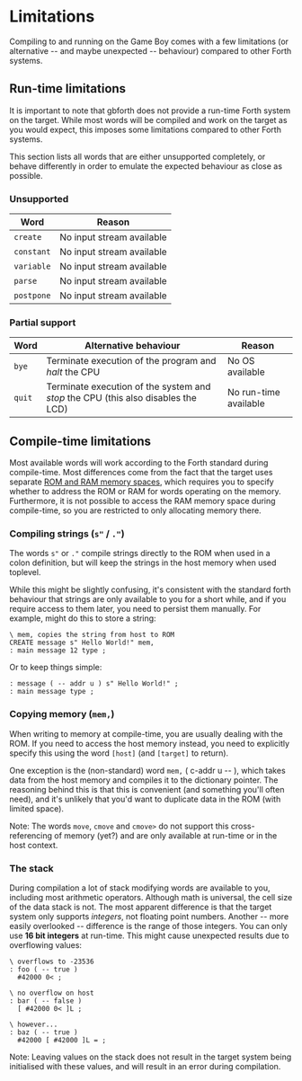 # Limitations

Compiling to and running on the Game Boy comes with a few limitations
(or alternative -- and maybe unexpected -- behaviour) compared to other Forth
systems.

## Run-time limitations

It is important to note that gbforth does not provide a run-time Forth system on
the target. While most words will be compiled and work on the target as you
would expect, this imposes some limitations compared to other Forth systems.

This section lists all words that are either unsupported completely, or behave
differently in order to emulate the expected behaviour as close as possible.

### Unsupported

| Word       | Reason                    |
| ---------- | ------------------------- |
| `create`   | No input stream available |
| `constant` | No input stream available |
| `variable` | No input stream available |
| `parse`    | No input stream available |
| `postpone` | No input stream available |

### Partial support

| Word   | Alternative behaviour                                                             | Reason                |
| ------ | --------------------------------------------------------------------------------- | --------------------- |
| `bye`  | Terminate execution of the program and _halt_ the CPU                             | No OS available       |
| `quit` | Terminate execution of the system and _stop_ the CPU (this also disables the LCD) | No run-time available |

## Compile-time limitations

Most available words will work according to the Forth standard during
compile-time. Most differences come from the fact that the target uses separate
[ROM and RAM memory spaces](./memory.md), which requires you to specify whether
to address the ROM or RAM for words operating on the memory. Furthermore, it is
not possible to access the RAM memory space during compile-time, so you are
restricted to only allocating memory there.

### Compiling strings (`s"` / `."`)

The words `s"` or `."` compile strings directly to the ROM when used in a colon
definition, but will keep the strings in the host memory when used toplevel.

While this might be slightly confusing, it's consistent with the standard forth
behaviour that strings are only available to you for a short while, and if you
require access to them later, you need to persist them manually. For example,
might do this to store a string:

```forth
\ mem, copies the string from host to ROM
CREATE message s" Hello World!" mem,
: main message 12 type ;
```

Or to keep things simple:

```forth
: message ( -- addr u ) s" Hello World!" ;
: main message type ;
```

### Copying memory (`mem,`)

When writing to memory at compile-time, you are usually dealing with the ROM.
If you need to access the host memory instead, you need to explicitly specify
this using the word `[host]` (and `[target]` to return).

One exception is the (non-standard) word `mem,` ( c-addr u -- ), which takes data
from the host memory and compiles it to the dictionary pointer. The reasoning
behind this is that this is convenient (and something you'll often need), and
it's unlikely that you'd want to duplicate data in the ROM (with limited space).

Note: The words `move`, `cmove` and `cmove>` do not support this
cross-referencing of memory (yet?) and are
only available at run-time or in the host context.

### The stack

During compilation a lot of stack modifying words are available to you, including
most arithmetic operators. Although math is universal, the cell size of the data
stack is not. The most apparent difference is that the target system only supports
_integers_, not floating point numbers. Another -- more easily overlooked --
difference is the range of those integers. You can only use **16 bit integers**
at run-time. This might cause unexpected results due to overflowing values:

```forth
\ overflows to -23536
: foo ( -- true )
  #42000 0< ;

\ no overflow on host
: bar ( -- false )
  [ #42000 0< ]L ;

\ however...
: baz ( -- true )
  #42000 [ #42000 ]L = ;
```

Note: Leaving values on the stack does not result in the target system being
initialised with these values, and will result in an error during compilation.

